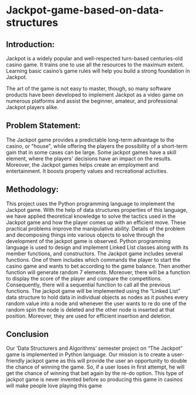 # Jackpot-game-based-on-data-structures
## Introduction:
Jackpot is a widely popular and well-respected turn-based centuries-old casino game. It trains one to 
use all the resources to the maximum extent. Learning basic casino’s game rules will help you build a 
strong foundation in Jackpot.

The art of the game is not easy to master, though, so many software products have been developed
to implement Jackpot as a video game on numerous platforms and assist the beginner, amateur, and
professional Jackpot players alike.
## Problem Statement:
The Jackpot game provides a predictable long-term advantage to the casino, or "house", while offering 
the players the possibility of a short-term gain that in some cases can be large. Some jackpot games 
have a skill element, where the players' decisions have an impact on the results.
Moreover, the Jackpot games helps create an employment and entertainment. It boosts property 
values and recreational activities.
## Methodology: 
This project uses the Python programming language to implement the Jackpot game. With the help of 
data structures properties of this language, we have applied theoretical knowledge to solve the tactics 
used in the Jackpot game and how the player comes up with an efficient move. These practical 
problems improve the manipulative ability. Details of the problem and decomposing things into
various objects to solve through the development of the jackpot game is observed. Python 
programming language is used to design and implement Linked List classes along with its member
functions, and constructors.
The Jackpot game includes several functions. One of them includes which commands the player to 
start the casino game and wants to bet according to the game balance. Then another function will 
generate random 7 elements. Moreover, there will be a function to display the score of the player and 
compare the competitions. Consequently, there will a sequential function to call all the previous 
functions.
The jackpot game will be implemented using the “Linked List” data structure to hold data in individual 
objects as nodes as it pushes every random value into a node and whenever the user wants to re do 
one of the random spin the node is deleted and the other node is inserted at that position. Moreover, 
they are used for efficient insertion and deletion.
## Conclusion 
Our ‘Data Structurers and Algorithms’ semester project on “The Jackpot” game is implemented in 
Python language. Our mission is to create a user-friendly jackpot game as this will provide the user an 
opportunity to double the chance of winning the game. So, if a user loses in first attempt, he will get 
the chance of winning that bet again by the re-do option. This type of jackpot game is never invented 
before so producing this game in casinos will make people love playing this game
